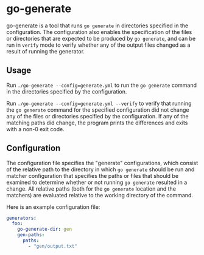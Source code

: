 go-generate
===========
go-generate is a tool that runs `go generate` in directories specified in the configuration. The configuration also enables the specification of the files or directories that are expected to be produced by `go generate`, and can be run in `verify` mode to verify whether any of the output files changed as a result of running the generator.

Usage
-----
Run `./go-generate --config=generate.yml` to run the `go generate` command in the directories specified by the configuration.

Run `./go-generate --config=generate.yml --verify` to verify that running the `go generate` command for the specified configuration did not change any of the files or directories specified by the configuration. If any of the matching paths did change, the program prints the differences and exits with a non-0 exit code.

Configuration
-------------
The configuration file specifies the "generate" configurations, which consist of the relative path to the directory in which `go generate` should be run and matcher configuration that specifies the paths or files that should be examined to determine whether or not running `go generate` resulted in a change. All relative paths (both for the `go generate` location and the matchers) are evaluated relative to the working directory of the command.

Here is an example configuration file:

```yml
generators:
  foo:
    go-generate-dir: gen
    gen-paths:
      paths:
        - "gen/output.txt"
```
